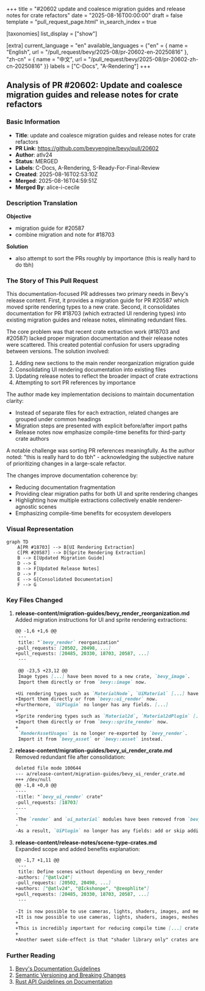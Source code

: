 +++
title = "#20602 update and coalesce migration guides and release notes for crate refactors"
date = "2025-08-16T00:00:00"
draft = false
template = "pull_request_page.html"
in_search_index = true

[taxonomies]
list_display = ["show"]

[extra]
current_language = "en"
available_languages = {"en" = { name = "English", url = "/pull_request/bevy/2025-08/pr-20602-en-20250816" }, "zh-cn" = { name = "中文", url = "/pull_request/bevy/2025-08/pr-20602-zh-cn-20250816" }}
labels = ["C-Docs", "A-Rendering"]
+++

## Analysis of PR #20602: Update and coalesce migration guides and release notes for crate refactors

### Basic Information
- **Title**: update and coalesce migration guides and release notes for crate refactors
- **PR Link**: https://github.com/bevyengine/bevy/pull/20602
- **Author**: atlv24
- **Status**: MERGED
- **Labels**: C-Docs, A-Rendering, S-Ready-For-Final-Review
- **Created**: 2025-08-16T02:53:10Z
- **Merged**: 2025-08-16T04:59:51Z
- **Merged By**: alice-i-cecile

### Description Translation
**Objective**
- migration guide for #20587
- combine migration and note for #18703

**Solution**
- also attempt to sort the PRs roughly by importance (this is really hard to do tbh)

### The Story of This Pull Request

This documentation-focused PR addresses two primary needs in Bevy's release content. First, it provides a migration guide for PR #20587 which moved sprite rendering types to a new crate. Second, it consolidates documentation for PR #18703 (which extracted UI rendering types) into existing migration guides and release notes, eliminating redundant files.

The core problem was that recent crate extraction work (#18703 and #20587) lacked proper migration documentation and their release notes were scattered. This created potential confusion for users upgrading between versions. The solution involved:
1. Adding new sections to the main render reorganization migration guide
2. Consolidating UI rendering documentation into existing files
3. Updating release notes to reflect the broader impact of crate extractions
4. Attempting to sort PR references by importance

The author made key implementation decisions to maintain documentation clarity:
- Instead of separate files for each extraction, related changes are grouped under common headings
- Migration steps are presented with explicit before/after import paths
- Release notes now emphasize compile-time benefits for third-party crate authors

A notable challenge was sorting PR references meaningfully. As the author noted: "this is really hard to do tbh" - acknowledging the subjective nature of prioritizing changes in a large-scale refactor.

The changes improve documentation coherence by:
- Reducing documentation fragmentation
- Providing clear migration paths for both UI and sprite rendering changes
- Highlighting how multiple extractions collectively enable renderer-agnostic scenes
- Emphasizing compile-time benefits for ecosystem developers

### Visual Representation

```mermaid
graph TD
    A[PR #18703] --> B[UI Rendering Extraction]
    C[PR #20587] --> D[Sprite Rendering Extraction]
    B --> E[Updated Migration Guide]
    D --> E
    B --> F[Updated Release Notes]
    D --> F
    E --> G[Consolidated Documentation]
    F --> G
```

### Key Files Changed

1. **release-content/migration-guides/bevy_render_reorganization.md**  
   Added migration instructions for UI and sprite rendering extractions:
   
   ```markdown
   @@ -1,6 +1,6 @@
    ---
    title: "`bevy_render` reorganization"
   -pull_requests: [20502, 20498, ...]
   +pull_requests: [20485, 20330, 18703, 20587, ...]
    ---
    
    @@ -23,5 +23,12 @@
    Image types [...] have been moved to a new crate, `bevy_image`.
    Import them directly or from `bevy::image` now.
    
   +Ui rendering types such as `MaterialNode`, `UiMaterial` [...] have been moved to a new crate, `bevy_ui_render`.
   +Import them directly or from `bevy::ui_render` now.
   +Furthermore, `UiPlugin` no longer has any fields. [...]
   +
   +Sprite rendering types such as `Material2d`, `Material2dPlugin` [...] have been moved to a new crate, `bevy_sprite_render`.
   +Import them directly or from `bevy::sprite_render` now.
   +
    `RenderAssetUsages` is no longer re-exported by `bevy_render`.
    Import it from `bevy_asset` or `bevy::asset` instead.
   ```

2. **release-content/migration-guides/bevy_ui_render_crate.md**  
   Removed redundant file after consolidation:
   ```markdown
   deleted file mode 100644
   --- a/release-content/migration-guides/bevy_ui_render_crate.md
   +++ /dev/null
   @@ -1,8 +0,0 @@
   ----
   -title: "`bevy_ui_render` crate"
   -pull_requests: [18703]
   ----
   -
   -The `render` and `ui_material` modules have been removed from `bevy_ui` and placed into a new crate `bevy_ui_render`.
   -
   -As a result, `UiPlugin` no longer has any fields: add or skip adding `UiRenderPlugin` to control whether or not UI is rendered.
   ```

3. **release-content/release-notes/scene-type-crates.md**  
   Expanded scope and added benefits explanation:
   ```markdown
   @@ -1,7 +1,11 @@
    ---
    title: Define scenes without depending on bevy_render
   -authors: ["@atlv24"]
   -pull_requests: [20502, 20498, ...]
   +authors: ["@atlv24", "@Ickshonpe", "@zeophlite"]
   +pull_requests: [20485, 20330, 18703, 20587, ...]
    ---
    
   -It is now possible to use cameras, lights, shaders, images, and meshes without depending on the Bevy renderer. [...]
   +It is now possible to use cameras, lights, shaders, images, meshes, sprites, text, ui, picking, animation, and scenes without depending on the Bevy renderer. [...]
   +
   +This is incredibly important for reducing compile time [...] crate authors can now depend more granularly [...]
   +
   +Another sweet side-effect is that "shader library only" crates are now possible [...]
   ```

### Further Reading
1. [Bevy's Documentation Guidelines](https://github.com/bevyengine/bevy/blob/main/docs/DOCUMENTATION_GUIDELINES.md)
2. [Semantic Versioning and Breaking Changes](https://doc.rust-lang.org/cargo/reference/semver.html)
3. [Rust API Guidelines on Documentation](https://rust-lang.github.io/api-guidelines/documentation.html)